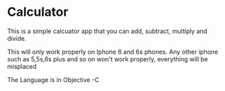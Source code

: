 # Calculator

This is a simple calcuator app that you can add, subtract, multiply and divide.

This will only work properly on Iphone 6 and 6s phones. 
Any other iphone such as 5,5s,6s plus and so on won't work properly, everything will be misplaced

The Language is in Objective -C 

